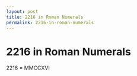 ```yaml
---
layout: post
title: 2216 in Roman Numerals
permalink: 2216-in-roman-numerals
---
```


# 2216 in Roman Numerals

2216 = MMCCXVI

